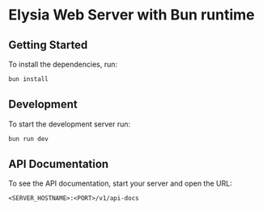 # Elysia Web Server with Bun runtime

## Getting Started
To install the dependencies, run:
```bash
bun install
```

## Development
To start the development server run:
```bash
bun run dev
```

## API Documentation
To see the API documentation, start your server and open the URL:
```
<SERVER_HOSTNAME>:<PORT>/v1/api-docs
```